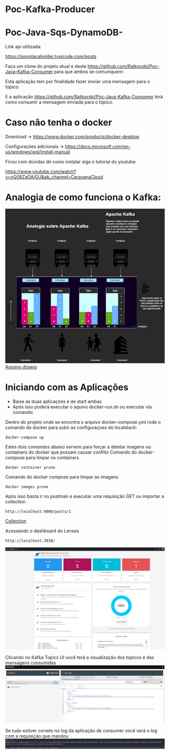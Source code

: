 # Poc-Kafka-Producer

# Poc-Java-Sqs-DynamoDB-

Link api utilizada:

https://jsonplaceholder.typicode.com/posts

Faça um clone do projeto atual e deste https://github.com/Ratkovski/Poc-Java-Kafka-Consumer para que ambos se comuniquem:

Esta aplicação tem por finalidade fazer enviar uma mensagem para o tópico.

E a aplicação https://github.com/Ratkovski/Poc-Java-Kafka-Consumer terá como consumir a mensagem enviada para o tópico.

# Caso não tenha o docker

Download -> https://www.docker.com/products/docker-desktop

Configurações adicionais -> https://docs.microsoft.com/en-us/windows/wsl/install-manual

Ficou com dúvidas de como instalar siga o tutorial do youtube: 

https://www.youtube.com/watch?v=oQ08ZaOAiGU&ab_channel=CaravanaCloud

# Analogia de como funciona o Kafka:
![alt text](src/docs/kafka_analogia.png)
[Arquivo drawio](src/docs/kafka%20analogia.drawio)

# Iniciando com as Aplicações 

- Baixe as duas aplicações e de start ambas
- Após isso poderá executar o aquivo docker-run.sh ou executar via comando:

Dentro do projeto onde se encontra o arquivo docker-compose.yml rode o comando do docker para subir as configuraçoes do localstack:
```
docker-compose up 
``` 
Estes dois comandos abaixo servem para forçar a deletar imagens ou containers do docker que possam causar conflito Comando do docker-compose para limpar os containers
```
docker container prune  
```
Comando do docker compose para limpar as imagens
```
docker images prune
```
Após isso basta ir no postman e executar uma requisição GET ou importar a collection
```
http://localhost:9000/posts/1
```
[Collection](src/docs/kafka.postman_collection.json)

Acessando o dashboard do Lenses
```
http://localhost:3030/
```
![](src/docs/lenses.png)

Clicando no Kafka Topics UI você terá a visualização dos topicos e das mensagens consumidas
![](src/docs/kafkatopic.png)

Se tudo estiver correto no log da aplicação de consumer você verá o log com a requisição que mandou 
![](src/docs/run.png)